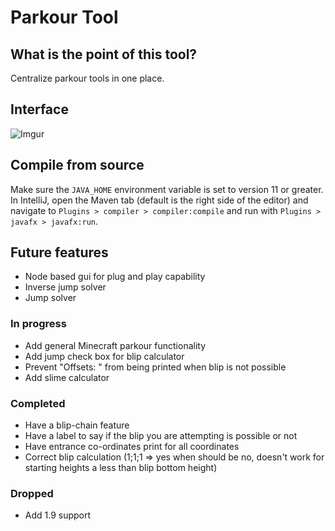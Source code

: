 # Parkour Tool

## What is the point of this tool?

Centralize parkour tools in one place.

## Interface

![Imgur](https://i.imgur.com/2MM5v5K.png)

## Compile from source

Make sure the `JAVA_HOME` environment variable is set to version 11 or greater. In IntelliJ, open the Maven tab 
(default is the right side of the editor) and navigate to `Plugins > compiler > compiler:compile` and run
with `Plugins > javafx > javafx:run`.

## Future features
* Node based gui for plug and play capability 
* Inverse jump solver
* Jump solver

### In progress

* Add general Minecraft parkour functionality
* Add jump check box for blip calculator
* Prevent "Offsets: " from being printed when blip is not possible
* Add slime calculator

### Completed

* Have a blip-chain feature
* Have a label to say if the blip you are attempting is possible or not
* Have entrance co-ordinates print for all coordinates 
* Correct blip calculation (1;1;1 => yes when should be no, doesn't work for starting heights a less than blip bottom
  height)

### Dropped

* Add 1.9 support